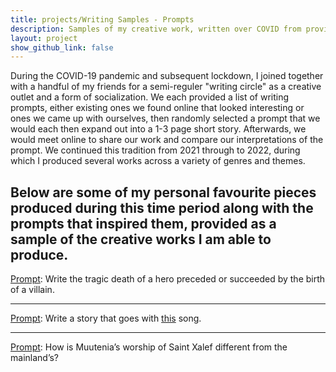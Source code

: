 ```yaml
---
title: projects/Writing Samples - Prompts
description: Samples of my creative work, written over COVID from provided prompts
layout: project
show_github_link: false
---
```


During the COVID-19 pandemic and subsequent lockdown, I joined together with a handful of my friends for a semi-reguler "writing circle" as a creative outlet and a form of socialization. We each provided a list of writing prompts, either existing ones we found online that looked interesting or ones we came up with ourselves, then randomly selected a prompt that we would each then expand out into a 1-3 page short story. Afterwards, we would meet online to share our work and compare our interpretations of the prompt. We continued this tradition from 2021 through to 2022, during which I produced several works across a variety of genres and themes.

Below are some of my personal favourite pieces produced during this time period along with the prompts that inspired them, provided as a sample of the creative works I am able to produce.
---

<a href="/Writing_Prompt_5.pdf" download>Prompt</a>: Write the tragic death of a hero preceded or succeeded by the birth of a villain.

---

<a href="/Writing_Prompt_10.pdf" download>Prompt</a>: Write a story that goes with [this](https://youtu.be/ikWGbtXIBr4) song.

---

<a href="/Writing_Prompt_11.pdf" download>Prompt</a>: How is Muutenia’s worship of Saint Xalef different from the mainland’s?